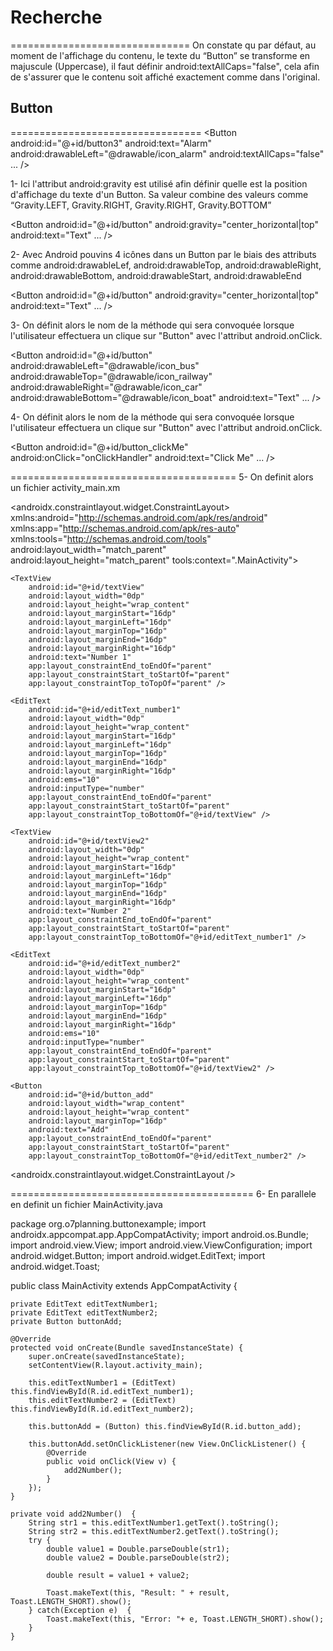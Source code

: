 # Recherche
===============================
On constate qu par défaut, au moment de l'affichage du contenu, le texte du “Button” se transforme en majuscule (Uppercase), il faut définir android:textAllCaps="false", cela afin de s'assurer que le contenu soit affiché exactement comme dans l'original.

## Button
=================================
<Button
    android:id="@+id/button3"
    android:text="Alarm"
    android:drawableLeft="@drawable/icon_alarm"
    android:textAllCaps="false"
    ... />

1- Ici l'attribut android:gravity est utilisé afin définir quelle est la position d'affichage du texte d'un Button. Sa valeur combine des valeurs comme “Gravity.LEFT, Gravity.RIGHT, Gravity.RIGHT, Gravity.BOTTOM”

<Button
    android:id="@+id/button"
    android:gravity="center_horizontal|top"
    android:text="Text"
    ... />

2- Avec Android pouvins 4 icônes dans un Button par le biais des attributs comme android:drawableLef, android:drawableTop, android:drawableRight, android:drawableBottom, android:drawableStart, android:drawableEnd

<Button
    android:id="@+id/button"
    android:gravity="center_horizontal|top"
    android:text="Text"
    ... />

3- On définit alors le nom de la méthode qui sera convoquée lorsque l'utilisateur effectuera un clique sur "Button" avec l'attribut android.onClick.

<Button
    android:id="@+id/button"
    android:drawableLeft="@drawable/icon_bus"
    android:drawableTop="@drawable/icon_railway"
    android:drawableRight="@drawable/icon_car"
    android:drawableBottom="@drawable/icon_boat"
    android:text="Text"
    ...  />

4- On définit alors le nom de la méthode qui sera convoquée lorsque l'utilisateur effectuera un clique sur "Button" avec l'attribut android.onClick.

<Button
    android:id="@+id/button_clickMe"
    android:onClick="onClickHandler"
    android:text="Click Me"
    ... />

=======================================
5- On definit alors un fichier activity_main.xm

<?xml version="1.0" encoding="utf-8"?>
<androidx.constraintlayout.widget.ConstraintLayout>
    xmlns:android="http://schemas.android.com/apk/res/android"
    xmlns:app="http://schemas.android.com/apk/res-auto"
    xmlns:tools="http://schemas.android.com/tools"
    android:layout_width="match_parent"
    android:layout_height="match_parent"
    tools:context=".MainActivity">

    <TextView
        android:id="@+id/textView"
        android:layout_width="0dp"
        android:layout_height="wrap_content"
        android:layout_marginStart="16dp"
        android:layout_marginLeft="16dp"
        android:layout_marginTop="16dp"
        android:layout_marginEnd="16dp"
        android:layout_marginRight="16dp"
        android:text="Number 1"
        app:layout_constraintEnd_toEndOf="parent"
        app:layout_constraintStart_toStartOf="parent"
        app:layout_constraintTop_toTopOf="parent" />

    <EditText
        android:id="@+id/editText_number1"
        android:layout_width="0dp"
        android:layout_height="wrap_content"
        android:layout_marginStart="16dp"
        android:layout_marginLeft="16dp"
        android:layout_marginTop="16dp"
        android:layout_marginEnd="16dp"
        android:layout_marginRight="16dp"
        android:ems="10"
        android:inputType="number"
        app:layout_constraintEnd_toEndOf="parent"
        app:layout_constraintStart_toStartOf="parent"
        app:layout_constraintTop_toBottomOf="@+id/textView" />

    <TextView
        android:id="@+id/textView2"
        android:layout_width="0dp"
        android:layout_height="wrap_content"
        android:layout_marginStart="16dp"
        android:layout_marginLeft="16dp"
        android:layout_marginTop="16dp"
        android:layout_marginEnd="16dp"
        android:layout_marginRight="16dp"
        android:text="Number 2"
        app:layout_constraintEnd_toEndOf="parent"
        app:layout_constraintStart_toStartOf="parent"
        app:layout_constraintTop_toBottomOf="@+id/editText_number1" />

    <EditText
        android:id="@+id/editText_number2"
        android:layout_width="0dp"
        android:layout_height="wrap_content"
        android:layout_marginStart="16dp"
        android:layout_marginLeft="16dp"
        android:layout_marginTop="16dp"
        android:layout_marginEnd="16dp"
        android:layout_marginRight="16dp"
        android:ems="10"
        android:inputType="number"
        app:layout_constraintEnd_toEndOf="parent"
        app:layout_constraintStart_toStartOf="parent"
        app:layout_constraintTop_toBottomOf="@+id/textView2" />

    <Button
        android:id="@+id/button_add"
        android:layout_width="wrap_content"
        android:layout_height="wrap_content"
        android:layout_marginTop="16dp"
        android:text="Add"
        app:layout_constraintEnd_toEndOf="parent"
        app:layout_constraintStart_toStartOf="parent"
        app:layout_constraintTop_toBottomOf="@+id/editText_number2" />

<androidx.constraintlayout.widget.ConstraintLayout />

==========================================
6- En parallele en definit un fichier MainActivity.java

package org.o7planning.buttonexample;
import androidx.appcompat.app.AppCompatActivity;
import android.os.Bundle;
import android.view.View;
import android.view.ViewConfiguration;
import android.widget.Button;
import android.widget.EditText;
import android.widget.Toast;

public class MainActivity extends AppCompatActivity {

    private EditText editTextNumber1;
    private EditText editTextNumber2;
    private Button buttonAdd;

    @Override
    protected void onCreate(Bundle savedInstanceState) {
        super.onCreate(savedInstanceState);
        setContentView(R.layout.activity_main);

        this.editTextNumber1 = (EditText) this.findViewById(R.id.editText_number1);
        this.editTextNumber2 = (EditText) this.findViewById(R.id.editText_number2);

        this.buttonAdd = (Button) this.findViewById(R.id.button_add);

        this.buttonAdd.setOnClickListener(new View.OnClickListener() {
            @Override
            public void onClick(View v) {
                add2Number();
            }
        });
    }

    private void add2Number()  {
        String str1 = this.editTextNumber1.getText().toString();
        String str2 = this.editTextNumber2.getText().toString();
        try {
            double value1 = Double.parseDouble(str1);
            double value2 = Double.parseDouble(str2);

            double result = value1 + value2;

            Toast.makeText(this, "Result: " + result, Toast.LENGTH_SHORT).show();
        } catch(Exception e)  {
            Toast.makeText(this, "Error: "+ e, Toast.LENGTH_SHORT).show();
        }
    }

